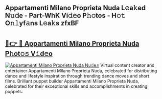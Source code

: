 ## Appartamenti Milano Proprieta Nuda L𝚎a𝚔ed N𝚞𝚍e - Part-WhK Vi𝚍𝚎o P𝚑𝚘tos - H𝚘𝚝 O𝚗𝚕yf𝚊ns L𝚎a𝚔s zfxBF

# <h2><a href="http://kf51xg.oniu.top/?m=Appartamenti+Milano+Proprieta+Nuda">🔗👉 🔴 Appartamenti Milano Proprieta Nuda P𝚑ot𝚘𝚜 V𝚒d𝚎o</a></h2>

[![Appartamenti Milano Proprieta Nuda Nu𝚍e𝚜](https://i.imgur.com/0qMVB7G.gif)](http://kf51xg.oniu.top/?m=Appartamenti+Milano+Proprieta+Nuda)
Virtual content creator and entertainer Appartamenti Milano Proprieta Nuda, celebrated for distributing dance and lifestyle inspiration through trending dance moves and short films. Brilliant puppet builder Appartamenti Milano Proprieta Nuda, celebrated for their exceptional skills and accomplishments in creating puppets.  
